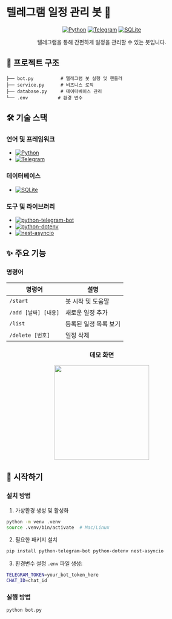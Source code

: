 # 텔레그램 일정 관리 봇 🤖

<div align="center">
  
[![Python](https://img.shields.io/badge/python-3.13-blue.svg)](https://www.python.org/)
[![Telegram](https://img.shields.io/badge/Telegram-Bot-blue.svg)](https://core.telegram.org/bots/api)
[![SQLite](https://img.shields.io/badge/SQLite-3-blue.svg)](https://www.sqlite.org/)

텔레그램을 통해 간편하게 일정을 관리할 수 있는 봇입니다.

</div>

## 📁 프로젝트 구조
```
├── bot.py          # 텔레그램 봇 실행 및 핸들러
├── service.py      # 비즈니스 로직
├── database.py     # 데이터베이스 관리
└── .env           # 환경 변수

```

## 🛠 기술 스택

### 언어 및 프레임워크
- [![Python](https://img.shields.io/badge/Python-3.13-3776AB?style=flat&logo=python&logoColor=white)](https://www.python.org/)
- [![Telegram](https://img.shields.io/badge/Telegram-Bot_API-26A5E4?style=flat&logo=telegram&logoColor=white)](https://core.telegram.org/bots/api)

### 데이터베이스
- [![SQLite](https://img.shields.io/badge/SQLite-003B57?style=flat&logo=sqlite&logoColor=white)](https://www.sqlite.org/)

### 도구 및 라이브러리
- [![python-telegram-bot](https://img.shields.io/badge/python--telegram--bot-latest-blue)](https://python-telegram-bot.org/)
- [![python-dotenv](https://img.shields.io/badge/python--dotenv-latest-brightgreen)](https://pypi.org/project/python-dotenv/)
- [![nest-asyncio](https://img.shields.io/badge/nest--asyncio-latest-yellowgreen)](https://pypi.org/project/nest-asyncio/)

## ✨ 주요 기능

### 명령어
| 명령어 | 설명 |
|--------|------|
| `/start` | 봇 시작 및 도움말 |
| `/add [날짜] [내용]` | 새로운 일정 추가 |
| `/list` | 등록된 일정 목록 보기 |
| `/delete [번호]` | 일정 삭제 |


<div align="center">
<h3>데모 화면</h3>
  <img src="image/demobot.gif"  width="250"/>

</div>

## 🚀 시작하기

### 설치 방법

1. 가상환경 생성 및 활성화
```bash
python -m venv .venv
source .venv/bin/activate  # Mac/Linux
```

2. 필요한 패키지 설치
```bash
pip install python-telegram-bot python-dotenv nest-asyncio
```

3. 환경변수 설정
`.env` 파일 생성:
```bash
TELEGRAM_TOKEN=your_bot_token_here
CHAT_ID=chat_id
```

### 실행 방법
```bash
python bot.py
```
